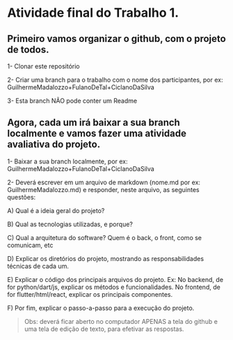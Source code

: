 # Atividade final do Trabalho 1.

## Primeiro vamos organizar o github, com o projeto de todos.

1- Clonar este repositório

2- Criar uma branch para o trabalho com o nome dos participantes, por ex: GuilhermeMadalozzo+FulanoDeTal+CiclanoDaSilva

3- Esta branch NÃO pode conter um Readme


## Agora, cada um irá baixar a sua branch localmente e vamos fazer uma atividade avaliativa do projeto.

1- Baixar a sua branch localmente, por ex: GuilhermeMadalozzo+FulanoDeTal+CiclanoDaSilva

2- Deverá escrever em um arquivo de markdown (nome.md por ex: GuilhermeMadalozzo.md) e responder, neste arquivo, as seguintes questões:

A) Qual é a ideia geral do projeto?

B) Qual as tecnologias utilizadas, e porque?

C) Qual a arquitetura do software?
   Quem é o back, o front, como se comunicam, etc

D) Explicar os diretórios do projeto, mostrando as responsabilidades técnicas de cada um.

E) Explicar o código dos principais arquivos do projeto. Ex:
   No backend, de for python/dart/js, explicar os métodos e funcionalidades.
   No frontend, de for flutter/html/react, explicar os principais componentes. 

F) Por fim, explicar o passo-a-passo para a execução do projeto.


> Obs: deverá ficar aberto no computador APENAS a tela do github e uma tela de edição de texto, para efetivar as respostas.


